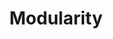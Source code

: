 ---
title: Modularity
description: How we considered the design principle of modularity in this project.
---